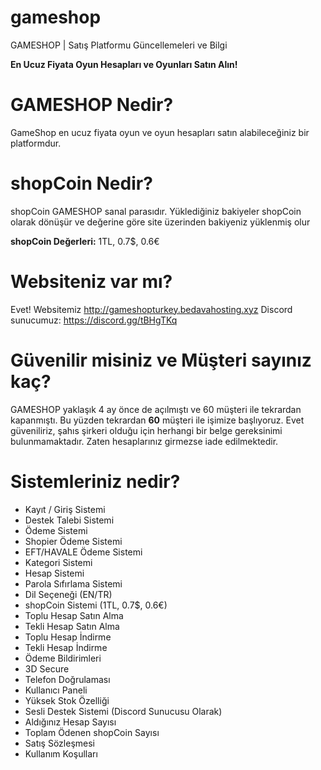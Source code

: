 # gameshop
GAMESHOP | Satış Platformu Güncellemeleri ve Bilgi

**En Ucuz Fiyata Oyun Hesapları ve Oyunları Satın Alın!**

# GAMESHOP Nedir?
GameShop en ucuz fiyata oyun ve oyun hesapları satın alabileceğiniz bir platformdur.

# shopCoin Nedir?
shopCoin GAMESHOP sanal parasıdır. Yüklediğiniz bakiyeler shopCoin olarak dönüşür ve değerine göre site üzerinden bakiyeniz yüklenmiş olur

**shopCoin Değerleri:** 1TL, 0.7$, 0.6€

# Websiteniz var mı?
Evet! Websitemiz http://gameshopturkey.bedavahosting.xyz
Discord sunucumuz: https://discord.gg/tBHgTKq

# Güvenilir misiniz ve Müşteri sayınız kaç?
GAMESHOP yaklaşık 4 ay önce de açılmıştı ve 60 müşteri ile tekrardan kapanmıştı.
Bu yüzden tekrardan **60** müşteri ile işimize başlıyoruz.
Evet güveniliriz, şahıs şirkeri olduğu için herhangi bir belge gereksinimi bulunmamaktadır. Zaten hesaplarınız girmezse iade edilmektedir.

# Sistemleriniz nedir?
- Kayıt / Giriş Sistemi
- Destek Talebi Sistemi
- Ödeme Sistemi
- Shopier Ödeme Sistemi
- EFT/HAVALE Ödeme Sistemi
- Kategori Sistemi
- Hesap Sistemi
- Parola Sıfırlama Sistemi
- Dil Seçeneği (EN/TR)
- shopCoin Sistemi (1TL, 0.7$, 0.6€)
- Toplu Hesap Satın Alma
- Tekli Hesap Satın Alma
- Toplu Hesap İndirme
- Tekli Hesap İndirme
- Ödeme Bildirimleri
- 3D Secure
- Telefon Doğrulaması
- Kullanıcı Paneli
- Yüksek Stok Özelliği
- Sesli Destek Sistemi (Discord Sunucusu Olarak)
- Aldığınız Hesap Sayısı
- Toplam Ödenen shopCoin Sayısı
- Satış Sözleşmesi
- Kullanım Koşulları


